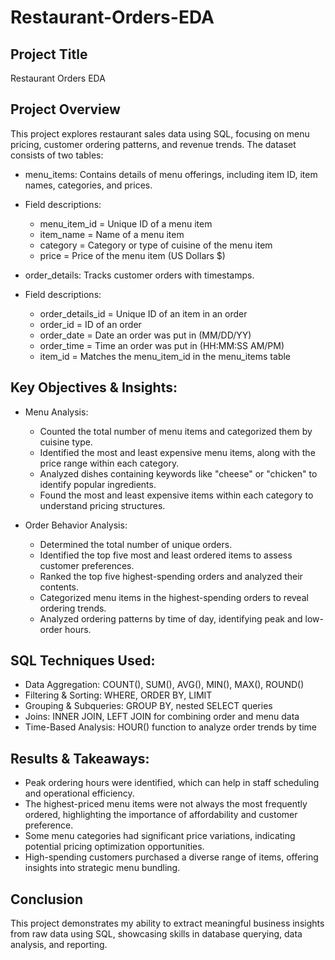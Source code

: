 # Restaurant-Orders-EDA

## Project Title
Restaurant Orders EDA

## Project Overview
This project explores restaurant sales data using SQL, focusing on menu pricing, customer ordering patterns, and revenue trends. The dataset consists of two tables:  

- menu_items: Contains details of menu offerings, including item ID, item names, categories, and prices.
- Field descriptions:
  - menu_item_id = Unique ID of a menu item
  - item_name = Name of a menu item
  - category = Category or type of cuisine of the menu item
  - price = Price of the menu item (US Dollars $)

- order_details: Tracks customer orders with timestamps.
- Field descriptions:
  - order_details_id = Unique ID of an item in an order
  - order_id = ID of an order
  - order_date = Date an order was put in (MM/DD/YY)
  - order_time = Time an order was put in (HH:MM:SS AM/PM)
  - item_id = Matches the menu_item_id in the menu_items table

## Key Objectives & Insights:
- Menu Analysis:
  - Counted the total number of menu items and categorized them by cuisine type.
  - Identified the most and least expensive menu items, along with the price range within each category.
  - Analyzed dishes containing keywords like "cheese" or "chicken" to identify popular ingredients.
  - Found the most and least expensive items within each category to understand pricing structures.

- Order Behavior Analysis:
  - Determined the total number of unique orders.
  - Identified the top five most and least ordered items to assess customer preferences.
  - Ranked the top five highest-spending orders and analyzed their contents.
  - Categorized menu items in the highest-spending orders to reveal ordering trends.
  - Analyzed ordering patterns by time of day, identifying peak and low-order hours.

## SQL Techniques Used:
- Data Aggregation: COUNT(), SUM(), AVG(), MIN(), MAX(), ROUND()
- Filtering & Sorting: WHERE, ORDER BY, LIMIT
- Grouping & Subqueries: GROUP BY, nested SELECT queries
- Joins: INNER JOIN, LEFT JOIN for combining order and menu data
- Time-Based Analysis: HOUR() function to analyze order trends by time

## Results & Takeaways:
- Peak ordering hours were identified, which can help in staff scheduling and operational efficiency.
- The highest-priced menu items were not always the most frequently ordered, highlighting the importance of affordability and customer preference.
- Some menu categories had significant price variations, indicating potential pricing optimization opportunities.
- High-spending customers purchased a diverse range of items, offering insights into strategic menu bundling.

## Conclusion
This project demonstrates my ability to extract meaningful business insights from raw data using SQL, showcasing skills in database querying, data analysis, and reporting.
